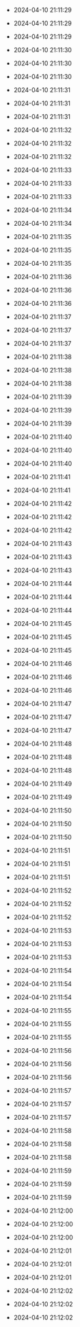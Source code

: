 
- 2024-04-10 21:11:29

- 2024-04-10 21:11:29

- 2024-04-10 21:11:29

- 2024-04-10 21:11:30

- 2024-04-10 21:11:30

- 2024-04-10 21:11:30

- 2024-04-10 21:11:31

- 2024-04-10 21:11:31

- 2024-04-10 21:11:31

- 2024-04-10 21:11:32

- 2024-04-10 21:11:32

- 2024-04-10 21:11:32

- 2024-04-10 21:11:33

- 2024-04-10 21:11:33

- 2024-04-10 21:11:33

- 2024-04-10 21:11:34

- 2024-04-10 21:11:34

- 2024-04-10 21:11:35

- 2024-04-10 21:11:35

- 2024-04-10 21:11:35

- 2024-04-10 21:11:36

- 2024-04-10 21:11:36

- 2024-04-10 21:11:36

- 2024-04-10 21:11:37

- 2024-04-10 21:11:37

- 2024-04-10 21:11:37

- 2024-04-10 21:11:38

- 2024-04-10 21:11:38

- 2024-04-10 21:11:38

- 2024-04-10 21:11:39

- 2024-04-10 21:11:39

- 2024-04-10 21:11:39

- 2024-04-10 21:11:40

- 2024-04-10 21:11:40

- 2024-04-10 21:11:40

- 2024-04-10 21:11:41

- 2024-04-10 21:11:41

- 2024-04-10 21:11:42

- 2024-04-10 21:11:42

- 2024-04-10 21:11:42

- 2024-04-10 21:11:43

- 2024-04-10 21:11:43

- 2024-04-10 21:11:43

- 2024-04-10 21:11:44

- 2024-04-10 21:11:44

- 2024-04-10 21:11:44

- 2024-04-10 21:11:45

- 2024-04-10 21:11:45

- 2024-04-10 21:11:45

- 2024-04-10 21:11:46

- 2024-04-10 21:11:46

- 2024-04-10 21:11:46

- 2024-04-10 21:11:47

- 2024-04-10 21:11:47

- 2024-04-10 21:11:47

- 2024-04-10 21:11:48

- 2024-04-10 21:11:48

- 2024-04-10 21:11:48

- 2024-04-10 21:11:49

- 2024-04-10 21:11:49

- 2024-04-10 21:11:50

- 2024-04-10 21:11:50

- 2024-04-10 21:11:50

- 2024-04-10 21:11:51

- 2024-04-10 21:11:51

- 2024-04-10 21:11:51

- 2024-04-10 21:11:52

- 2024-04-10 21:11:52

- 2024-04-10 21:11:52

- 2024-04-10 21:11:53

- 2024-04-10 21:11:53

- 2024-04-10 21:11:53

- 2024-04-10 21:11:54

- 2024-04-10 21:11:54

- 2024-04-10 21:11:54

- 2024-04-10 21:11:55

- 2024-04-10 21:11:55

- 2024-04-10 21:11:55

- 2024-04-10 21:11:56

- 2024-04-10 21:11:56

- 2024-04-10 21:11:56

- 2024-04-10 21:11:57

- 2024-04-10 21:11:57

- 2024-04-10 21:11:57

- 2024-04-10 21:11:58

- 2024-04-10 21:11:58

- 2024-04-10 21:11:58

- 2024-04-10 21:11:59

- 2024-04-10 21:11:59

- 2024-04-10 21:11:59

- 2024-04-10 21:12:00

- 2024-04-10 21:12:00

- 2024-04-10 21:12:00

- 2024-04-10 21:12:01

- 2024-04-10 21:12:01

- 2024-04-10 21:12:01

- 2024-04-10 21:12:02

- 2024-04-10 21:12:02

- 2024-04-10 21:12:02
